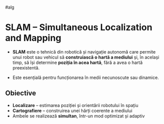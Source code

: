 #alg
# SLAM – Simultaneous Localization and Mapping

- **SLAM** este o tehnică din robotică și navigație autonomă care permite unui robot sau vehicul să **construiască o hartă a mediului** și, în același timp, să își determine **poziția în acea hartă**, fără a avea o hartă preexistentă.

- Este esențială pentru funcționarea în medii necunoscute sau dinamice.

## Obiective

- **Localizare** – estimarea poziției și orientării robotului în spațiu
- **Cartografiere** – construirea unei hărți coerente a mediului
- Ambele se realizează **simultan**, într-un mod optimizat și adaptiv
